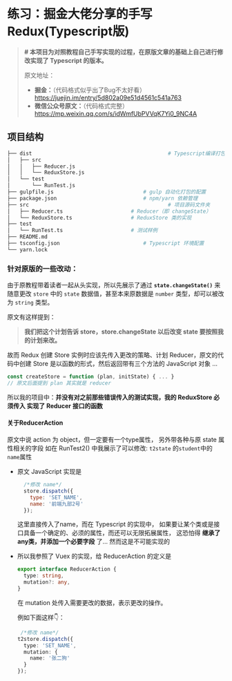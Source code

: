 # 练习：掘金大佬分享的手写Redux(Typescript版)

> **\# 本项目为对照教程自己手写实现的过程，在原版文章的基础上自己进行修改实现了 Typescript 的版本。**
>
> 原文地址：
>
> - **掘金：**（代码格式似乎出了Bug不太好看） https://juejin.im/entry/5d802a09e51d4561c541a763
> - **微信公众号原文：**（代码格式完整）https://mp.weixin.qq.com/s/idWmfUbPVVqK7Yi0_9NC4A

## 项目结构

```bash
├── dist											# Typescript编译打包后的目录
│   ├── src
│   │   ├── Reducer.js
│   │   └── ReduxStore.js
│   └── test
│       └── RunTest.js
├── gulpfile.js								# gulp 自动化打包的配置
├── package.json							# npm/yarn 依赖管理
├── src												# 项目源码文件夹
│   ├── Reducer.ts						# Reducer（即 changeState）
│   └── ReduxStore.ts					# ReduxStore 类的实现
├── test						
│   └── RunTest.ts						# 测试样例
├── README.md	
├── tsconfig.json							# Typescript 环境配置
└── yarn.lock
```

### 针对原版的一些改动：

由于原教程带着读者一起从头实现，所以先展示了通过 **`state.changeState()`** 来随意更改 `store` 中的 `state` 数据值，甚至本来原数据是 `number` 类型，却可以被改为 `string` 类型。



原文有这样提到：

> **我们把这个计划告诉 store，store.changeState 以后改变 state 要按照我的计划来改。**

故而 Redux 创建 Store 实例时应该先传入更改的策略、计划 Reducer，原文的代码中创建 Store 是以函数的形式，然后返回带有三个方法的 JavaScript 对象 ...

```javascript
const createStore = function (plan, initState) { ... }
// 原文后面提到 plan 其实就是 reducer
```

所以我的项目中：**并没有对之前那些错误传入的测试实现，我的 ReduxStore 必须传入 实现了 Reducer 接口的函数**

#### 关于ReducerAction
原文中说 action 为 object，但一定要有一个type属性，
另外带各种与原 state 属性相关的字段
如在 RunTest2() 中我展示了可以修改: `t2state` 的`student`中的`name`属性

- 原文 JavaScript 实现是
    ```javascript
      /*修改 name*/
      store.dispatch({
        type: 'SET_NAME',
        name: '前端九部2号'
      });
    ```
  这里直接传入了name，而在 Typescript 的实现中，
  如果要让某个类或是接口具备一个确定的、必须的属性，而还可以无限拓展属性，
  这恐怕得 **继承了any类，并添加一个必要字段** 了... 然而这是不可能实现的
  
 - 所以我参照了 Vuex 的实现，给 ReducerAction 的定义是

    ```typescript
    export interface ReducerAction {
      type: string,
      mutation?: any,
    }
    ```
   
   在 mutation 处传入需要更改的数据，表示更改的操作。
   
   例如下面这样👇：
   ```typescript
    /*修改 name*/
   t2store.dispatch({
     type: 'SET_NAME',
     mutation: {
       name: '张二狗'
     }
   });
   ```
   
   